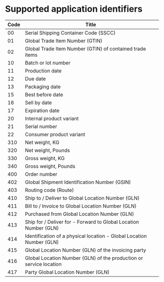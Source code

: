 # Supported application identifiers

| Code | Title |
| --- | --- |
| 00 | Serial Shipping Container Code (SSCC) |
| 01 | Global Trade Item Number (GTIN) |
| 02 | Global Trade Item Number (GTIN) of contained trade items |
| 10 | Batch or lot number |
| 11 | Production date |
| 12 | Due date |
| 13 | Packaging date |
| 15 | Best before date |
| 16 | Sell by date |
| 17 | Expiration date |
| 20 | Internal product variant |
| 21 | Serial number |
| 22 | Consumer product variant |
| 310 | Net weight, KG |
| 320 | Net weight, Pounds |
| 330 | Gross weight, KG |
| 340 | Gross weight, Pounds |
| 400 | Order number |
| 402 | Global Shipment Identification Number (GSIN) |
| 403 | Routing code (Route) |
| 410 | Ship to / Deliver to Global Location Number (GLN) |
| 411 | Bill to / Invoice to Global Location Number (GLN) |
| 412 | Purchased from Global Location Number (GLN) |
| 413 | Ship for / Deliver for - Forward to Global Location Number (GLN) |
| 414 | Identification of a physical location - Global Location Number (GLN) |
| 415 | Global Location Number (GLN) of the invoicing party |
| 416 | Global Location Number (GLN) of the production or service location |
| 417 | Party Global Location Number (GLN) |
